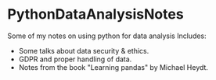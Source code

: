 # PythonDataAnalysisNotes
Some of my notes on using python for data analysis
Includes:
* Some talks about data security & ethics.
* GDPR and proper handling of data.
* Notes from the book "Learning pandas" by Michael Heydt.
